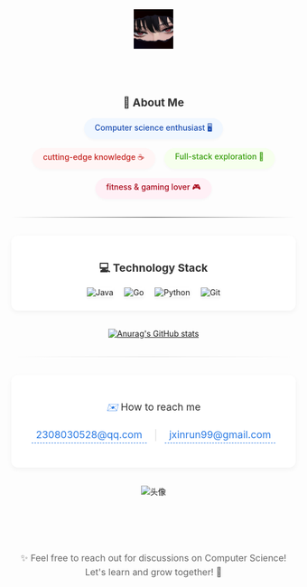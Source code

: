 <div id="title" align=center>

<!-- 调节尺寸并居中 -->
<div align="center">
  <img src="image/头像1.png" alt="头像" width="70" />  <!-- width控制宽度，单位px -->
</div>
  

  <br></br>

<!-- 个人标签区：调整颜色饱和度，让标签更柔和 -->
  <div align="center" style="margin: 2rem 0;">
    <p style="font-weight: bold; margin-bottom: 1rem; color: #333; font-size: 1.2rem;">🌟 About Me</p>
    <div style="display: flex; gap: 1rem; flex-wrap: wrap; justify-content: center; padding: 0 1rem;">
      <span style="background: #f0f7ff; color: #1e50b3; padding: 0.4rem 1.2rem; border-radius: 20px; font-weight: 500; box-shadow: 0 2px 5px rgba(0,0,0,0.03);">Computer science enthusiast 🖥️</span>
      <span style="background: #fff5f5; color: #c5221f; padding: 0.4rem 1.2rem; border-radius: 20px; font-weight: 500; box-shadow: 0 2px 5px rgba(0,0,0,0.03);">cutting-edge knowledge ☕</span>
      <span style="background: #f6ffed; color: #389e0d; padding: 0.4rem 1.2rem; border-radius: 20px; font-weight: 500; box-shadow: 0 2px 5px rgba(0,0,0,0.03);">Full-stack exploration 🚀</span>
      <span style="background: #fff0f6; color: #a8071a; padding: 0.4rem 1.2rem; border-radius: 20px; font-weight: 500; box-shadow: 0 2px 5px rgba(0,0,0,0.03);">fitness & gaming lover 🎮</span>
    </div>
  </div>

 <hr style="border: 0; height: 1px; background: linear-gradient(90deg, transparent, #333, transparent); margin: 2rem 0;" />

   <!-- 技术栈卡片：用容器包裹，增强模块感 -->
  <div style="background: white; padding: 1.5rem; border-radius: 12px; box-shadow: 0 3px 10px rgba(0,0,0,0.05); margin: 2rem 0;">
    <div align="center">
      <p style="font-weight: bold; margin-bottom: 1rem; color: #333; font-size: 1.2rem;">💻 Technology Stack</p>
      <div style="display: flex; gap: 1.2rem; flex-wrap: wrap; justify-content: center; align-items: center;">
        <!-- 技术图标统一大小，添加轻微阴影 -->
        <img src="https://img.shields.io/badge/Java-ED8B00?style=flat&logo=openjdk&logoColor=white" alt="Java" style="box-shadow: 0 2px 5px rgba(0,0,0,0.05);" />
        <img src="https://img.shields.io/badge/Go-00ADD8?style=flat&logo=go&logoColor=white" alt="Go" style="box-shadow: 0 2px 5px rgba(0,0,0,0.05);" />
        <img src="https://img.shields.io/badge/Python-3776AB?style=flat&logo=python&logoColor=white" alt="Python" style="box-shadow: 0 2px 5px rgba(0,0,0,0.05);" />
        <img src="https://img.shields.io/badge/Git-F05032?style=flat&logo=git&logoColor=white" alt="Git" style="box-shadow: 0 2px 5px rgba(0,0,0,0.05);" />
        <!-- 可根据实际技能补充更多，如数据库/框架 -->
        <!-- <img src="https://img.shields.io/badge/MySQL-4479A1?style=flat&logo=mysql&logoColor=white" alt="MySQL" /> -->
      </div>
    </div>
  </div> 



  [![Anurag's GitHub stats](https://github-readme-stats.vercel.app/api?username=J-jxr&show_icons=true&theme=radical&card_width=400&title_color=2A7AE4&icon_color=FF6B6B)](https://b23.tv/iEJTnPp)

  <!-- 分隔线 -->
  <hr style="border: 0; height: 1px; background: linear-gradient(90deg, transparent, #ddd, transparent); margin: 2rem 0;" />
  

  <!-- 联系方式卡片：用容器包裹，突出重要性 -->
  <div style="background: white; padding: 1.5rem; border-radius: 12px; box-shadow: 0 3px 10px rgba(0,0,0,0.05); margin: 2rem 0;">
    <div align="center" style="line-height: 1.8;">
      <p style="color: #333; font-size: 1.1rem; margin-bottom: 0.5rem;"><i style="color: #2A7AE4;">✉️</i> How to reach me</p>
      <p style="color: #333; font-size: 1.1rem;">
        <a href="mailto:2308030528@qq.com" style="color: #2A7AE4; text-decoration: none; padding: 0.2rem 0.5rem; border-bottom: 1px dashed #2A7AE4;">2308030528@qq.com</a>
        <span style="color: #ddd; margin: 0 0.5rem;">|</span>
        <a href="mailto:jxinrun99@gmail.com" style="color: #2A7AE4; text-decoration: none; padding: 0.2rem 0.5rem; border-bottom: 1px dashed #2A7AE4;">jxinrun99@gmail.com</a>
      </p>
    </div>
  </div>

  <!-- GitHub 统计卡片 -->
  


<div align="center">
  <img src="image/头像.png" alt="头像" width="500" />  <!-- width控制宽度，单位px -->
</div>

<br></br>

  <!-- 底部结束语：添加图标点缀，更活泼 -->
  <div align="center" style="margin: 3rem 0 1rem; color: #666; font-size: 1rem; line-height: 1.6;">
    <p>✨ Feel free to reach out for discussions on Computer Science! <br>Let's learn and grow together! 🌟</p>
  </div>

</div>


<!-- 动态打字效果的图片源链接 -->
[github-sub-title:img]: https://readme-typing-svg.herokuapp.com?font=Segoe+Script&center=true&lines=mq白.